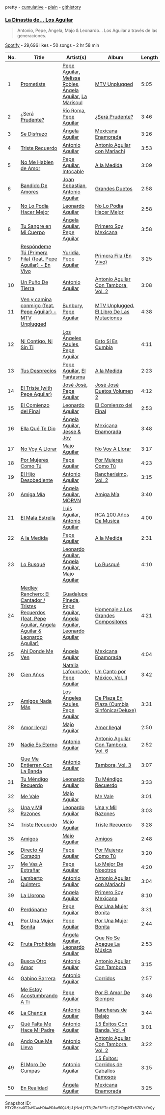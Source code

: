 pretty - [cumulative](/playlists/cumulative/37i9dQZF1DX5moqgdeY56a.md) - [plain](/playlists/plain/37i9dQZF1DX5moqgdeY56a) - [githistory](https://github.githistory.xyz/mackorone/spotify-playlist-archive/blob/main/playlists/plain/37i9dQZF1DX5moqgdeY56a)

### [La Dinastía de..\. Los Aguilar](https://open.spotify.com/playlist/37i9dQZF1DX5moqgdeY56a)

> Antonio, Pepe, Ángela, Majo & Leonardo..\. Los Aguilar a través de las generaciones.

[Spotify](https://open.spotify.com/user/spotify) - 29,696 likes - 50 songs - 2 hr 58 min

| No. | Title | Artist(s) | Album | Length |
|---|---|---|---|---|
| 1 | [Prometiste](https://open.spotify.com/track/2UypFzxfaYgMUnQX2k4qtj) | [Pepe Aguilar](https://open.spotify.com/artist/03Yb3iBy9GCifXiATEFcit), [Melissa Robles](https://open.spotify.com/artist/03Qx159jmT9mvmw5YjzvAs), [Ángela Aguilar](https://open.spotify.com/artist/3abT87tqQ4Q5PA5nw6CYyH), [La Marisoul](https://open.spotify.com/artist/71thoyIIWlcK2fL2dCSsCE) | [MTV Unplugged](https://open.spotify.com/album/0Oj8WUcWlQCS6CSJEAjaob) | 5:05 |
| 2 | [¿Será Prudente?](https://open.spotify.com/track/7wT5MIjA3LPuRFCt9KOA8M) | [Río Roma](https://open.spotify.com/artist/2O3v9rCTzLhPFaGaAVgZLt), [Pepe Aguilar](https://open.spotify.com/artist/03Yb3iBy9GCifXiATEFcit) | [¿Será Prudente?](https://open.spotify.com/album/0HOVRCxR3Twx4U8sS4ZR86) | 3:46 |
| 3 | [Se Disfrazó](https://open.spotify.com/track/35vWB9Yj2WwxpuI2WceZ38) | [Ángela Aguilar](https://open.spotify.com/artist/3abT87tqQ4Q5PA5nw6CYyH) | [Mexicana Enamorada](https://open.spotify.com/album/6mkOolBljGoPHJAvsI7deX) | 3:26 |
| 4 | [Triste Recuerdo](https://open.spotify.com/track/5wLqk86XlgZCzP8mMG9PrF) | [Antonio Aguilar](https://open.spotify.com/artist/0PN0fbe41KbuzlRYnoajNm) | [Antonio Aguilar con Mariachi](https://open.spotify.com/album/1avd5vgMRyfa6YD4LuZh2n) | 3:53 |
| 5 | [No Me Hablen de Amor](https://open.spotify.com/track/03zaQokPmEiYjrLFl9NAK6) | [Pepe Aguilar](https://open.spotify.com/artist/03Yb3iBy9GCifXiATEFcit), [Intocable](https://open.spotify.com/artist/108moq3rq6bm1M4Ypz0J02) | [A la Medida](https://open.spotify.com/album/6efOKRzidSTHQXjUyHmCM4) | 3:09 |
| 6 | [Bandido De Amores](https://open.spotify.com/track/5gbThduFQLh53m500xE54t) | [Joan Sebastian](https://open.spotify.com/artist/7FsRH5bw8iWpSbMX1G7xf1), [Antonio Aguilar](https://open.spotify.com/artist/0PN0fbe41KbuzlRYnoajNm) | [Grandes Duetos](https://open.spotify.com/album/33DVEiEzNDnc0Ojj2knqtS) | 2:58 |
| 7 | [No Lo Podía Hacer Mejor](https://open.spotify.com/track/0miQuUmnk0hQ0HaviDOrUA) | [Leonardo Aguilar](https://open.spotify.com/artist/1QgrwYywvDuC43MDtR8cqq) | [No Lo Podía Hacer Mejor](https://open.spotify.com/album/6k964PchdjqpKVlAuoYvfL) | 2:58 |
| 8 | [Tu Sangre en Mi Cuerpo](https://open.spotify.com/track/1xqSh7mbpThNiSjDU7FwLe) | [Ángela Aguilar](https://open.spotify.com/artist/3abT87tqQ4Q5PA5nw6CYyH), [Pepe Aguilar](https://open.spotify.com/artist/03Yb3iBy9GCifXiATEFcit) | [Primero Soy Mexicana](https://open.spotify.com/album/5OoN6koPuuOLo9xRuF6gXh) | 3:58 |
| 9 | [Respóndeme Tú \(Primera Fila\) \(feat\. Pepe Aguilar\) \- En Vivo](https://open.spotify.com/track/2nFcMS2GvgK1vZmtnnZ6d7) | [Yuridia](https://open.spotify.com/artist/5B8ApeENp4bE4EE3LI8jK2), [Pepe Aguilar](https://open.spotify.com/artist/03Yb3iBy9GCifXiATEFcit) | [Primera Fila \(En Vivo\)](https://open.spotify.com/album/59AvNgPPcI6C8o3kuWfZQG) | 3:25 |
| 10 | [Un Puño De Tierra](https://open.spotify.com/track/6a5GOVslUy8aYnXrk2yiMb) | [Antonio Aguilar](https://open.spotify.com/artist/0PN0fbe41KbuzlRYnoajNm) | [Antonio Aguilar Con Tambora, Vol\. 2](https://open.spotify.com/album/69YwhTINpm6QzCUz6ZwZUd) | 3:08 |
| 11 | [Ven y camina conmigo \(feat\. Pepe Aguilar\) \- MTV Unplugged](https://open.spotify.com/track/1FlYaJEsXJVRXHmSyaueQY) | [Bunbury](https://open.spotify.com/artist/4uqzzJg3ww5eH7IgGV7DMT), [Pepe Aguilar](https://open.spotify.com/artist/03Yb3iBy9GCifXiATEFcit) | [MTV Unplugged\. El Libro De Las Mutaciones](https://open.spotify.com/album/3AO4YRY9r2gQL6GWLtdm7h) | 4:38 |
| 12 | [Ni Contigo, Ni Sin Ti](https://open.spotify.com/track/3tHYpuF2eIc4pDrzIdNN3Y) | [Los Ángeles Azules](https://open.spotify.com/artist/0ZCO8oVkMj897cKgFH7fRW), [Pepe Aguilar](https://open.spotify.com/artist/03Yb3iBy9GCifXiATEFcit) | [Esto Sí Es Cumbia](https://open.spotify.com/album/3m1T3n3PcjlOoo4GfLGgkY) | 4:11 |
| 13 | [Tus Desprecios](https://open.spotify.com/track/3GXUtMP7Q0Lv7UsL2Bpqh0) | [Pepe Aguilar](https://open.spotify.com/artist/03Yb3iBy9GCifXiATEFcit), [El Fantasma](https://open.spotify.com/artist/0my6Pg4I28dVcZLSpAkqhv) | [A la Medida](https://open.spotify.com/album/6efOKRzidSTHQXjUyHmCM4) | 2:23 |
| 14 | [El Triste \(with Pepe Aguilar\)](https://open.spotify.com/track/1OjT7kzrMsYFhzTKkzEyiT) | [José José](https://open.spotify.com/artist/4mN0qcMxWX8oToqfDPM5yV), [Pepe Aguilar](https://open.spotify.com/artist/03Yb3iBy9GCifXiATEFcit) | [José José Duetos Volumen 2](https://open.spotify.com/album/226ubQdY0eN9zVVDvlFj0D) | 4:12 |
| 15 | [El Comienzo del Final](https://open.spotify.com/track/3MWYxx33qIGH4ShVmAltW6) | [Leonardo Aguilar](https://open.spotify.com/artist/1QgrwYywvDuC43MDtR8cqq) | [El Comienzo del Final](https://open.spotify.com/album/2sk5lhzj7DeKg6efRrhu9g) | 2:53 |
| 16 | [Ella Qué Te Dio](https://open.spotify.com/track/6NodQbrmNRrp768y8PG1zl) | [Ángela Aguilar](https://open.spotify.com/artist/3abT87tqQ4Q5PA5nw6CYyH), [Jesse & Joy](https://open.spotify.com/artist/1mX1TWKpNxDSAH16LgDfiR) | [Mexicana Enamorada](https://open.spotify.com/album/6mkOolBljGoPHJAvsI7deX) | 3:48 |
| 17 | [No Voy A Llorar](https://open.spotify.com/track/3v6f1Bn9Pyz6NkI2ISINPt) | [Majo Aguilar](https://open.spotify.com/artist/77WEAaYIiO4SbK5IU9pWZP) | [No Voy A Llorar](https://open.spotify.com/album/7BP2b79XEPJYHEgChKkiF6) | 3:17 |
| 18 | [Por Mujeres Como Tú](https://open.spotify.com/track/4Zd6gElrsmSyVomurxAPOD) | [Pepe Aguilar](https://open.spotify.com/artist/03Yb3iBy9GCifXiATEFcit) | [Por Mujeres Como Tú](https://open.spotify.com/album/1i8KV89uJq08T3MTNEELgL) | 4:23 |
| 19 | [El Hijo Desobediente](https://open.spotify.com/track/1uWves4S89RPNHMMM28H0x) | [Antonio Aguilar](https://open.spotify.com/artist/0PN0fbe41KbuzlRYnoajNm) | [Rancherísimo, Vol\. 2](https://open.spotify.com/album/3AV09tqLmn5HRwmf54Dz1U) | 3:15 |
| 20 | [Amiga Mía](https://open.spotify.com/track/3PAb3SSA1zP388eqKXKNsV) | [Ángela Aguilar](https://open.spotify.com/artist/3abT87tqQ4Q5PA5nw6CYyH), [MORVN](https://open.spotify.com/artist/76AlElZjbs04hHBpPDmR5f) | [Amiga Mía](https://open.spotify.com/album/1ZhjvXP3Frzxshp4OVKUvE) | 3:40 |
| 21 | [El Mala Estrella](https://open.spotify.com/track/5XjtX9V4qh0WCGnK8MWQBr) | [Luis Aguilar](https://open.spotify.com/artist/4vazE48JBgn7Q7itFsfFVx), [Antonio Aguilar](https://open.spotify.com/artist/0PN0fbe41KbuzlRYnoajNm) | [RCA 100 Años De Musica](https://open.spotify.com/album/439PoHmgdLpwc6LOF66FwH) | 4:00 |
| 22 | [A la Medida](https://open.spotify.com/track/4ZeC3j8u2e4i5hn4k5bFSw) | [Pepe Aguilar](https://open.spotify.com/artist/03Yb3iBy9GCifXiATEFcit) | [A la Medida](https://open.spotify.com/album/6efOKRzidSTHQXjUyHmCM4) | 2:31 |
| 23 | [Lo Busqué](https://open.spotify.com/track/1N1CJ0PkWvsK2Rd7JqtlJV) | [Leonardo Aguilar](https://open.spotify.com/artist/1QgrwYywvDuC43MDtR8cqq), [Ángela Aguilar](https://open.spotify.com/artist/3abT87tqQ4Q5PA5nw6CYyH), [Majo Aguilar](https://open.spotify.com/artist/77WEAaYIiO4SbK5IU9pWZP) | [Lo Busqué](https://open.spotify.com/album/0OFAMb4oOtIp0j5ENQWN4a) | 4:10 |
| 24 | [Medley Ranchero: El Cantador / Tristes Recuerdos \(feat\. Pepe Aguilar, Angela Aguilar & Leonardo Aguilar\)](https://open.spotify.com/track/5ply4jARRCAQ6UtGij6efs) | [Guadalupe Pineda](https://open.spotify.com/artist/6xG6oz3V8nZWrwSqpZmPii), [Pepe Aguilar](https://open.spotify.com/artist/03Yb3iBy9GCifXiATEFcit), [Ángela Aguilar](https://open.spotify.com/artist/3abT87tqQ4Q5PA5nw6CYyH), [Leonardo Aguilar](https://open.spotify.com/artist/1QgrwYywvDuC43MDtR8cqq) | [Homenaje a Los Grandes Compositores](https://open.spotify.com/album/1JdG9NiSeff8ZcFt5iG3fB) | 4:21 |
| 25 | [Ahí Donde Me Ven](https://open.spotify.com/track/7AU5lOckSQL0jOFNiv1uUy) | [Ángela Aguilar](https://open.spotify.com/artist/3abT87tqQ4Q5PA5nw6CYyH) | [Mexicana Enamorada](https://open.spotify.com/album/6mkOolBljGoPHJAvsI7deX) | 4:04 |
| 26 | [Cien Años](https://open.spotify.com/track/4SL8wbnGRP0nkIYyjeIKRU) | [Natalia Lafourcade](https://open.spotify.com/artist/1hcdI2N1023RvSwLzTtdsp), [Pepe Aguilar](https://open.spotify.com/artist/03Yb3iBy9GCifXiATEFcit) | [Un Canto por México, Vol\. II](https://open.spotify.com/album/0Ece1my4kjbR0frvMUzRT0) | 3:42 |
| 27 | [Amigos Nada Más](https://open.spotify.com/track/56flGLpXk65jcXDKirq75B) | [Los Ángeles Azules](https://open.spotify.com/artist/0ZCO8oVkMj897cKgFH7fRW), [Pepe Aguilar](https://open.spotify.com/artist/03Yb3iBy9GCifXiATEFcit) | [De Plaza En Plaza \(Cumbia Sinfónica/Deluxe\)](https://open.spotify.com/album/7oxd8r5ovhnE67VLXEXS5M) | 3:31 |
| 28 | [Amor Ilegal](https://open.spotify.com/track/4RBH4sNzQen0YqoIhqw7Eg) | [Majo Aguilar](https://open.spotify.com/artist/77WEAaYIiO4SbK5IU9pWZP) | [Amor Ilegal](https://open.spotify.com/album/65WCj2K3NGk7Qe63CKlvUW) | 2:50 |
| 29 | [Nadie Es Eterno](https://open.spotify.com/track/4i3uCgeimloYd8UgEj8Rkl) | [Antonio Aguilar](https://open.spotify.com/artist/0PN0fbe41KbuzlRYnoajNm) | [Antonio Aguilar Con Tambora, Vol\. 6](https://open.spotify.com/album/4KtbBbWdNmdbuNZj4QO3Ca) | 2:52 |
| 30 | [Que Me Entierren Con La Banda](https://open.spotify.com/track/4bLdt7O8QjS9XyktGWR8hl) | [Antonio Aguilar](https://open.spotify.com/artist/0PN0fbe41KbuzlRYnoajNm) | [Tambora, Vol\. 3](https://open.spotify.com/album/1AVjRVIlWr2zzdc8xrm5Mx) | 3:07 |
| 31 | [Tu Méndigo Recuerdo](https://open.spotify.com/track/0seAoPgURqi44EBhXOl3DP) | [Leonardo Aguilar](https://open.spotify.com/artist/1QgrwYywvDuC43MDtR8cqq) | [Tu Méndigo Recuerdo](https://open.spotify.com/album/42RuQQPnKN7hNT5ddN3Bl3) | 3:33 |
| 32 | [Me Vale](https://open.spotify.com/track/0JVgORYQZm05UVmrHs4DXN) | [Majo Aguilar](https://open.spotify.com/artist/77WEAaYIiO4SbK5IU9pWZP) | [Me Vale](https://open.spotify.com/album/65gyP6lTxC1JcRWQSiX7nj) | 3:01 |
| 33 | [Una y Mil Razones](https://open.spotify.com/track/4GYEw1rccnn36siGuvhxEn) | [Leonardo Aguilar](https://open.spotify.com/artist/1QgrwYywvDuC43MDtR8cqq) | [Una y Mil Razones](https://open.spotify.com/album/6D2xGN02Ea4nv97JtzlMFz) | 3:03 |
| 34 | [Triste Recuerdo](https://open.spotify.com/track/7cE2WMUfKOaU0U7HMUdNaW) | [Majo Aguilar](https://open.spotify.com/artist/77WEAaYIiO4SbK5IU9pWZP) | [Triste Recuerdo](https://open.spotify.com/album/5uR5QUOgcN5N7UcTbF6L7O) | 3:28 |
| 35 | [Amigos](https://open.spotify.com/track/4uoHAwCca3pR6SCnYA3XPZ) | [Majo Aguilar](https://open.spotify.com/artist/77WEAaYIiO4SbK5IU9pWZP) | [Amigos](https://open.spotify.com/album/74Hes6pOqG1u1DN65jg0aV) | 2:48 |
| 36 | [Directo Al Corazón](https://open.spotify.com/track/659B2PbbBVtPwJh5QkB1WB) | [Pepe Aguilar](https://open.spotify.com/artist/03Yb3iBy9GCifXiATEFcit) | [Por Mujeres Como Tú](https://open.spotify.com/album/1i8KV89uJq08T3MTNEELgL) | 3:20 |
| 37 | [Me Vas A Extrañar](https://open.spotify.com/track/47UjuR24Bp3LgCTHNTynXu) | [Pepe Aguilar](https://open.spotify.com/artist/03Yb3iBy9GCifXiATEFcit) | [Lo Mejor De Nosotros](https://open.spotify.com/album/6DKj6CdMCUYRYJ4BnJnjd0) | 4:20 |
| 38 | [Lamberto Quintero](https://open.spotify.com/track/5FWViyEsDYr3hkYmj10GxZ) | [Antonio Aguilar](https://open.spotify.com/artist/0PN0fbe41KbuzlRYnoajNm) | [Antonio Aguilar con Mariachi](https://open.spotify.com/album/1avd5vgMRyfa6YD4LuZh2n) | 3:04 |
| 39 | [La Llorona](https://open.spotify.com/track/7L3borCR5Izc7zJjFpjjhh) | [Ángela Aguilar](https://open.spotify.com/artist/3abT87tqQ4Q5PA5nw6CYyH) | [Primero Soy Mexicana](https://open.spotify.com/album/5OoN6koPuuOLo9xRuF6gXh) | 8:10 |
| 40 | [Perdóname](https://open.spotify.com/track/5Ss6PEMm27CQUCotqWLKe6) | [Pepe Aguilar](https://open.spotify.com/artist/03Yb3iBy9GCifXiATEFcit) | [Por Una Mujer Bonita](https://open.spotify.com/album/575z6jPePLhrgIlIeaKflS) | 3:31 |
| 41 | [Por Una Mujer Bonita](https://open.spotify.com/track/0ttipGf9tKRBGayR53Zy79) | [Pepe Aguilar](https://open.spotify.com/artist/03Yb3iBy9GCifXiATEFcit) | [Por Una Mujer Bonita](https://open.spotify.com/album/575z6jPePLhrgIlIeaKflS) | 2:44 |
| 42 | [Fruta Prohibida](https://open.spotify.com/track/5SXHKeVmlPxpP5jNkOXo1B) | [Ángela Aguilar](https://open.spotify.com/artist/3abT87tqQ4Q5PA5nw6CYyH), [Leonardo Aguilar](https://open.spotify.com/artist/1QgrwYywvDuC43MDtR8cqq) | [Que No Se Apague La Música](https://open.spotify.com/album/11TUtenhdCYRiv1xEQxaZl) | 2:53 |
| 43 | [Busca Otro Amor](https://open.spotify.com/track/0d70DBNHHVgJC0GQ90BIrY) | [Antonio Aguilar](https://open.spotify.com/artist/0PN0fbe41KbuzlRYnoajNm) | [Antonio Aguilar Con Tambora](https://open.spotify.com/album/32INMqlpUFKi3ve7m9H7nM) | 3:15 |
| 44 | [Gabino Barrera](https://open.spotify.com/track/2QSvl8WTIffnGgCvvlpixE) | [Antonio Aguilar](https://open.spotify.com/artist/0PN0fbe41KbuzlRYnoajNm) | [Corridos](https://open.spotify.com/album/6Au63pdf8vjOy905MVQEeq) | 2:57 |
| 45 | [Me Estoy Acostumbrando A Ti](https://open.spotify.com/track/5oZa1smfDqlY8E2rfUgUEl) | [Pepe Aguilar](https://open.spotify.com/artist/03Yb3iBy9GCifXiATEFcit) | [Por El Amor De Siempre](https://open.spotify.com/album/3anZPZONnJphGTJxmFCfPC) | 3:46 |
| 46 | [La Chancla](https://open.spotify.com/track/312yuF1Zl8N7M2RuuJ4MUi) | [Antonio Aguilar](https://open.spotify.com/artist/0PN0fbe41KbuzlRYnoajNm) | [Rancheras de Relajo](https://open.spotify.com/album/5ZvBBcbj77jfjhfkvJtr7N) | 3:44 |
| 47 | [Qué Falta Me Hace Mi Padre](https://open.spotify.com/track/6jkq3KyVOBcep5HKRHTvOB) | [Antonio Aguilar](https://open.spotify.com/artist/0PN0fbe41KbuzlRYnoajNm) | [15 Éxitos Con Banda, Vol\. 4](https://open.spotify.com/album/2ji1g39cwZ9RNtYKC0t4c4) | 3:01 |
| 48 | [Ando Que Me Lleva](https://open.spotify.com/track/5g3gJFLrcIpVW1G1JfO0uZ) | [Antonio Aguilar](https://open.spotify.com/artist/0PN0fbe41KbuzlRYnoajNm) | [Antonio Aguilar Con Tambora, Vol\. 2](https://open.spotify.com/album/69YwhTINpm6QzCUz6ZwZUd) | 3:22 |
| 49 | [El Moro De Cumpas](https://open.spotify.com/track/7saMayhJnkuIf0dosuuWH4) | [Antonio Aguilar](https://open.spotify.com/artist/0PN0fbe41KbuzlRYnoajNm) | [15 Éxitos: Corridos de Caballos Famosos](https://open.spotify.com/album/3WUnXpC1xyvjORAFOym30X) | 3:15 |
| 50 | [En Realidad](https://open.spotify.com/track/2m7I1EX7ogZVHFow6Q1jeC) | [Ángela Aguilar](https://open.spotify.com/artist/3abT87tqQ4Q5PA5nw6CYyH) | [Mexicana Enamorada](https://open.spotify.com/album/6mkOolBljGoPHJAvsI7deX) | 3:25 |

Snapshot ID: `MTY2MzkwOTIwMCwwMDAwMDAwMGQ4MjJjMzdjYTRjZmFkYTczZjZlMDgyMTc5ZDVkYmQy`
